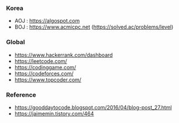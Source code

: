 ### Korea
* AOJ : https://algospot.com
* BOJ : https://www.acmicpc.net (https://solved.ac/problems/level)

### Global
* https://www.hackerrank.com/dashboard
* https://leetcode.com/
* https://codinggame.com/
* https://codeforces.com/
* https://www.topcoder.com/

### Reference
* https://gooddaytocode.blogspot.com/2016/04/blog-post_27.html
* https://jaimemin.tistory.com/464
